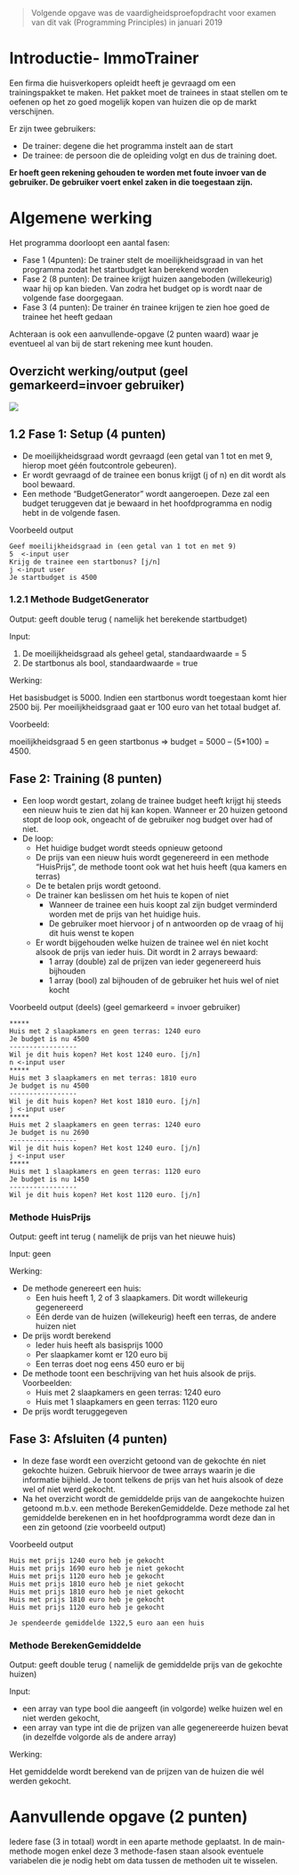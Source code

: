 > Volgende opgave was de vaardigheidsproefopdracht voor examen van dit vak (Programming Principles) in januari 2019

# Introductie- ImmoTrainer
Een firma die huisverkopers opleidt heeft je gevraagd om een trainingspakket te maken. Het pakket moet de trainees in staat stellen om te oefenen op het zo goed mogelijk kopen van huizen die op de markt verschijnen.

Er zijn twee gebruikers:
* De trainer: degene die het programma instelt aan de start
* De trainee: de persoon die de opleiding volgt en dus de training doet.

**Er hoeft geen rekening gehouden te worden met foute invoer van de gebruiker. De gebruiker voert enkel zaken in die toegestaan zijn.**

# Algemene werking
Het programma doorloopt een aantal fasen:
* Fase 1 (4punten): De trainer stelt de moeilijkheidsgraad in van het programma zodat het startbudget kan berekend worden
* Fase 2 (8 punten): De trainee krijgt huizen aangeboden (willekeurig) waar hij op kan bieden. Van zodra het budget op is wordt naar de volgende fase doorgegaan.
* Fase 3 (4 punten): De trainer én trainee krijgen te zien hoe goed de trainee het heeft gedaan

Achteraan is ook een aanvullende-opgave (2 punten waard) waar je eventueel al van bij de start rekening mee kunt houden.

##	Overzicht werking/output (geel gemarkeerd=invoer gebruiker)

![](1920a1.png)

## 1.2	Fase 1: Setup (4 punten)

* De moeilijkheidsgraad wordt gevraagd (een getal van 1 tot en met 9, hierop moet géén foutcontrole gebeuren).
* Er wordt gevraagd of de trainee een bonus krijgt (j of n) en dit wordt als bool bewaard.
* Een methode “BudgetGenerator” wordt aangeroepen. Deze zal een budget teruggeven dat je bewaard in het hoofdprogramma en nodig hebt in de volgende fasen.

Voorbeeld output 
```
Geef moeilijkheidsgraad in (een getal van 1 tot en met 9)
5  <-input user
Krijg de trainee een startbonus? [j/n]
j <-input user
Je startbudget is 4500
```

### 1.2.1	Methode BudgetGenerator

Output: geeft double terug  ( namelijk het berekende startbudget)

Input: 
1. De moeilijkheidsgraad als geheel getal, standaardwaarde = 5
2. De startbonus als bool, standaardwaarde = true

Werking:

Het basisbudget is 5000. Indien een startbonus wordt toegestaan komt hier 2500 bij. Per moeilijkheidsgraad gaat er 100 euro van het totaal budget af. 

Voorbeeld: 

moeilijkheidsgraad 5 en geen startbonus => budget = 5000 – (5*100) = 4500.

## Fase 2: Training (8 punten)
* Een loop wordt gestart, zolang de trainee budget heeft krijgt hij steeds een nieuw huis te zien dat hij kan kopen. Wanneer er 20 huizen getoond stopt de loop ook, ongeacht of de gebruiker nog budget over had of niet.
* De loop:
  * Het huidige budget wordt steeds opnieuw getoond
  * De prijs van een nieuw huis wordt gegenereerd in een methode “HuisPrijs”, de methode toont ook wat het huis heeft (qua kamers en terras)
  * De te betalen prijs wordt getoond.
  * De trainer kan beslissen om het huis te kopen of niet
    * Wanneer de trainee een huis koopt zal zijn budget verminderd worden met de prijs van het huidige huis. 
     * De gebruiker moet hiervoor j of n antwoorden op de vraag of hij dit huis wenst te kopen
  * Er wordt bijgehouden welke huizen de trainee wel én niet kocht alsook de prijs van ieder huis. Dit wordt in 2 arrays bewaard:
    * 1 array (double) zal de prijzen van ieder gegenereerd huis bijhouden 
    * 1 array (bool) zal bijhouden of de gebruiker het huis wel of niet kocht

Voorbeeld output (deels) (geel gemarkeerd = invoer gebruiker)

```
*****
Huis met 2 slaapkamers en geen terras: 1240 euro
Je budget is nu 4500
-----------------
Wil je dit huis kopen? Het kost 1240 euro. [j/n]
n <-input user
*****
Huis met 3 slaapkamers en met terras: 1810 euro
Je budget is nu 4500
-----------------
Wil je dit huis kopen? Het kost 1810 euro. [j/n]
j <-input user
*****
Huis met 2 slaapkamers en geen terras: 1240 euro
Je budget is nu 2690
-----------------
Wil je dit huis kopen? Het kost 1240 euro. [j/n]
j <-input user
*****
Huis met 1 slaapkamers en geen terras: 1120 euro
Je budget is nu 1450
-----------------
Wil je dit huis kopen? Het kost 1120 euro. [j/n]
```

###	Methode HuisPrijs

Output: geeft int terug  ( namelijk de prijs van het nieuwe huis)

Input:  geen

Werking:

* De methode genereert een huis:
  * Een huis heeft 1, 2 of 3 slaapkamers. Dit wordt willekeurig gegenereerd
  * Eén derde van de huizen (willekeurig) heeft een terras, de andere huizen niet
* De prijs wordt berekend
  * Ieder huis heeft als basisprijs 1000
  * Per slaapkamer komt er 120 euro bij
  * Een terras doet nog eens 450 euro er bij
* De methode toont een beschrijving van het huis alsook de prijs. Voorbeelden:
  * Huis met 2 slaapkamers en geen terras: 1240 euro
  * Huis met 1 slaapkamers en geen terras: 1120 euro
* De prijs wordt teruggegeven
 

##	Fase 3: Afsluiten (4 punten)
* In deze fase wordt een overzicht getoond van de gekochte én niet gekochte huizen. Gebruik hiervoor de twee arrays waarin je die informatie bijhield. Je toont telkens de prijs van het huis alsook of deze wel of niet werd gekocht.
* Na het overzicht wordt de gemiddelde prijs van de aangekochte huizen getoond m.b.v. een methode BerekenGemiddelde. Deze methode zal het gemiddelde berekenen en in het hoofdprogramma wordt deze dan in een zin getoond (zie voorbeeld output)

Voorbeeld output


```text
Huis met prijs 1240 euro heb je gekocht
Huis met prijs 1690 euro heb je niet gekocht
Huis met prijs 1120 euro heb je gekocht
Huis met prijs 1810 euro heb je niet gekocht
Huis met prijs 1810 euro heb je niet gekocht
Huis met prijs 1810 euro heb je gekocht
Huis met prijs 1120 euro heb je gekocht

Je spendeerde gemiddelde 1322,5 euro aan een huis
```

###	Methode BerekenGemiddelde

Output: geeft double terug  ( namelijk de gemiddelde prijs van de gekochte huizen)

Input:  

* een array van type bool die aangeeft (in volgorde) welke huizen wel en niet werden gekocht, 
* een array van type int die de prijzen van alle gegenereerde huizen bevat (in dezelfde volgorde als de andere array)


Werking:

Het gemiddelde wordt berekend van de prijzen van de huizen die wél werden gekocht. 


# Aanvullende opgave (2 punten)

Iedere fase (3 in totaal) wordt in een aparte methode geplaatst. In de main-methode mogen enkel deze 3 methode-fasen staan alsook eventuele variabelen die je nodig hebt om data tussen de methoden uit te wisselen.

